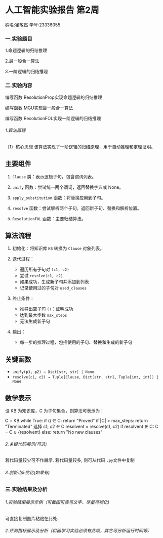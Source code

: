 # 人工智能实验报告 第2周

姓名:崔敬然  学号:23336055

### 一.实验题目

1.命题逻辑的归结推理

2.最一般合一算法

3.一阶逻辑的归结推理

### 二.实验内容

编写函数 ResolutionProp实现命题逻辑的归结推理

编写函数 MGU实现最一般合一算法

编写函数 ResolutionFOL实现一阶逻辑的归结推理

###### 1.算法原理

（1）核心思想
该算法实现了一阶逻辑的归结原理，用于自动推理和定理证明。

## 主要组件

1. `Clause` 类：表示逻辑子句，包含谓词列表。

2. `unify` 函数：尝试统一两个谓词，返回替换字典或 None。

3. `apply_substitution` 函数：将替换应用到子句。

4. `resolve` 函数：尝试解析两个子句，返回新子句、替换和解析位置。

5. `ResolutionFOL` 函数：主要归结算法。

## 算法流程

1. 初始化：将知识库 `KB` 转换为 `Clause` 对象列表。

2. 迭代过程：
   - 遍历所有子句对 `(c1, c2)`
   - 尝试 `resolve(c1, c2)`
   - 如果成功，生成新子句并添加到列表
   - 记录使用过的子句对 `used_clauses`

3. 终止条件：
   - 推导出空子句 `()`：证明成功
   - 达到最大步数 `max_steps`
   - 无法生成新子句

4. 输出：
   - 每一步的推理过程，包括使用的子句、替换和生成的新子句

## 关键函数

- `unify(p1, p2) → Dict[str, str] | None`
- `resolve(c1, c2) → Tuple[Clause, Dict[str, str], Tuple[int, int]] | None`

## 数学表示

设 KB 为知识库，C 为子句集合，则算法可表示为：

C = KB
while True:
    if () ∈ C:
        return "Proved"
    if |C| > max_steps:
        return "Terminated"
    选择 c1, c2 ∈ C
    resolvent = resolve(c1, c2)
    if resolvent ∉ C:
        C = C ∪ {resolvent}
    else:
        return "No new clauses"


###### 2.关键代码展示(可选)

若代码量较少可不作展示. 若代码量较多, 则可从代码 `.py`文件中复制

###### 3.创新点&优化(如果有)


### 三.实验结果及分析

###### 1.实验结果展示示例（可截图可表可文字，尽量可视化)

可直接复制图片粘贴在此处.

###### 2.评测指标展示及分析（机器学习实验必须有此项，其它可分析运行时间等）

